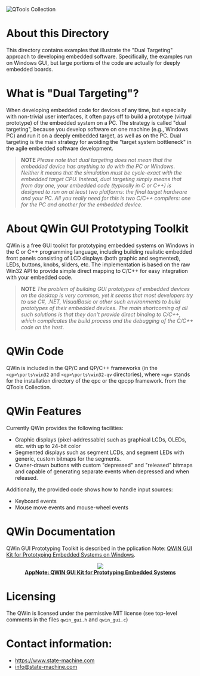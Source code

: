 ![QTools Collection](https://www.state-machine.com/img/qwin_banner.jpg)

# About this Directory
This directory contains examples that illustrate the "Dual Targeting"
approach to developing embedded software. Specifically, the examples
run on Windows GUI, but large portions of the code are actually for
deeply embedded boards.


# What is "Dual Targeting"?
When developing embedded code for devices of any time, but especially with
non-trivial user interfaces, it often pays off to build a prototype
(virtual prototype) of the embedded system on a PC. The strategy is called
"dual targeting", because you develop software on one machine
(e.g., Windows PC) and run it on a deeply embedded target, as well as on
the PC. Dual targeting is the main strategy for avoiding the "target system
bottleneck" in the agile embedded software development.

> **NOTE**
*Please note that dual targeting does not mean that the embedded device has
anything to do with the PC or Windows. Neither it means that the simulation
must be cycle-exact with the embedded target CPU. Instead, dual targeting
simply means that from day one, your embedded code (typically in C or C++)
is designed to run on at least two platforms: the final target hardware and
your PC. All you really need for this is two C/C++ compilers: one for the PC
and another for the embedded device.*


# About QWin GUI Prototyping Toolkit
QWin is a free GUI toolkit for prototyping embedded systems on Windows in the
C or C++ programming language, including building realistic embedded front panels
consisting of LCD displays (both graphic and segmented), LEDs, buttons, knobs,
sliders, etc. The implementation is based on the raw Win32 API to provide simple
direct mapping to C/C++ for easy integration with your embedded code.

> **NOTE**
_The problem of building GUI prototypes of embedded devices on the desktop
is very common, yet it seems that most developers try to use C#, .NET,
VisualBasic or other such environments to build prototypes of their embedded
devices. The main shortcoming of all such solutions is that they don't provide
direct binding to C/C++, which complicates the build process and the debugging
of the C/C++ code on the host._


# QWin Code
QWin is included in the QP/C and QP/C++ frameworks (in the `<qp>\ports\win32`
and `<qp>\ports\win32-qv` directories), where `<qp>` stands for the
installation directory of the qpc or the qpcpp framework.
 from the QTools Collection.


# QWin Features
Currently QWin provides the following facilities:

* Graphic displays (pixel-addressable) such as graphical LCDs, OLEDs, etc.
  with up to 24-bit color
* Segmented displays such as segment LCDs, and segment LEDs with generic,
  custom bitmaps for the segments.
* Owner-drawn buttons with custom "depressed" and "released" bitmaps and capable
  of generating separate events when depressed and when released.

Additionally, the provided code shows how to handle input sources:
* Keyboard events
* Mouse move events and mouse-wheel events


# QWin Documentation
QWin GUI Prototyping Toolkit is described in the pplication Note:
[QWIN GUI Kit for Prototyping Embedded Systems on Windows](https://www.state-machine.com/doc/AN_QWin-GUI.pdf).

<p align="center">
<a href="https://www.state-machine.com/doc/AN_QWin-GUI.pdf" title="AN_QWin-GUI.pdf">
<img src="https://www.state-machine.com/img/qwin_an.jpg"/><br>
<b>AppNote: QWIN GUI Kit for Prototyping Embedded Systems</b>
</a>
</p>


# Licensing
The QWin is licensed under the permissive MIT license
(see top-level comments in the files `qwin_gui.h` and `qwin_gui.c`)


# Contact information:
- https://www.state-machine.com
- info@state-machine.com
